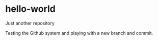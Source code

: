 # hello-world
Just another repository

Testing the Github system and playing with a new branch and commit.
